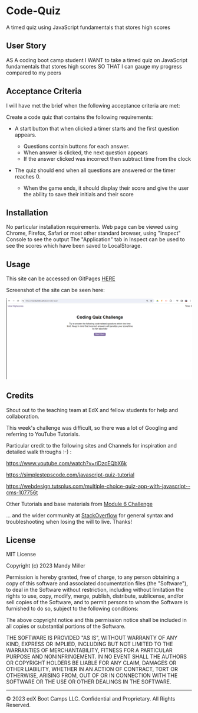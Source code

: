 # Code-Quiz
A timed quiz using JavaScript fundamentals that stores high scores

## User Story
AS A coding boot camp student
I WANT to take a timed quiz on JavaScript fundamentals that stores high scores
SO THAT I can gauge my progress compared to my peers

## Acceptance Criteria

I will have met the brief when the following acceptance criteria are met:

Create a code quiz that contains the following requirements:

* A start button that when clicked a timer starts and the first question appears.
 
  * Questions contain buttons for each answer.
  * When answer is clicked, the next question appears
  * If the answer clicked was incorrect then subtract time from the clock

* The quiz should end when all questions are answered or the timer reaches 0.

  * When the game ends, it should display their score and give the user the ability to save their initials and their score


## Installation

No particular installation requirements. Web page can be viewed using Chrome, Firefox, Safari or most other standard browser, using "Inspect" Console to see the output 
The "Application" tab in Inspect can be used to see the scores which have been saved to LocalStorage.


## Usage 

This site can be accessed on GitPages [HERE](https://mandyjmiller.github.io/Code-Quiz/)

Screenshot of the site can be seen here:

![screenshot](assets/images/screenshot.png)


## Credits

Shout out to the teaching team at EdX and fellow students for help and collaboration.

This week's challenge was difficult, so there was a lot of Googling and referring to YouTube Tutorials.

Particular credit to the following sites and Channels for inspiration and detailed walk throughs :-) :

https://www.youtube.com/watch?v=riDzcEQbX6k

https://simplestepscode.com/javascript-quiz-tutorial

https://webdesign.tutsplus.com/multiple-choice-quiz-app-with-javascript--cms-107756t



Other Tutorials and base materials from  [Module 6 Challenge](https://bootcampspot.instructure.com/courses/5651/assignments/67068)

... and the wider community at [StackOverflow](https://stackoverflow.com/questions/70879043/javascript-quiz-with-html-css) for general syntax and troubleshooting when losing the will to live. Thanks! 

## License

MIT License

Copyright (c) 2023 Mandy Miller

Permission is hereby granted, free of charge, to any person obtaining a copy
of this software and associated documentation files (the "Software"), to deal
in the Software without restriction, including without limitation the rights
to use, copy, modify, merge, publish, distribute, sublicense, and/or sell
copies of the Software, and to permit persons to whom the Software is
furnished to do so, subject to the following conditions:

The above copyright notice and this permission notice shall be included in all
copies or substantial portions of the Software.

THE SOFTWARE IS PROVIDED "AS IS", WITHOUT WARRANTY OF ANY KIND, EXPRESS OR
IMPLIED, INCLUDING BUT NOT LIMITED TO THE WARRANTIES OF MERCHANTABILITY,
FITNESS FOR A PARTICULAR PURPOSE AND NONINFRINGEMENT. IN NO EVENT SHALL THE
AUTHORS OR COPYRIGHT HOLDERS BE LIABLE FOR ANY CLAIM, DAMAGES OR OTHER
LIABILITY, WHETHER IN AN ACTION OF CONTRACT, TORT OR OTHERWISE, ARISING FROM,
OUT OF OR IN CONNECTION WITH THE SOFTWARE OR THE USE OR OTHER DEALINGS IN THE
SOFTWARE.

---

© 2023 edX Boot Camps LLC. Confidential and Proprietary. All Rights Reserved.
